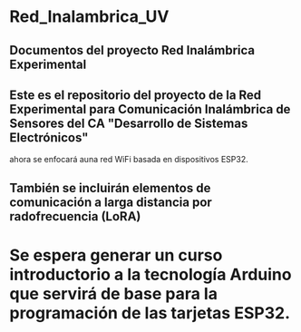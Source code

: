 # Red_Inalambrica_UV
## Documentos del proyecto Red Inalámbrica Experimental

## Este es el repositorio del proyecto de la Red Experimental para Comunicación Inalámbrica de Sensores del CA "Desarrollo de Sistemas Electrónicos"
ahora se enfocará auna red WiFi basada en dispositivos ESP32.
## También se incluirán elementos de comunicación a larga distancia por radofrecuencia (LoRA)

# Se espera generar un curso introductorio a la tecnología Arduino que servirá de base para la programación de las tarjetas ESP32.

